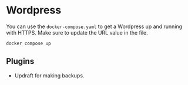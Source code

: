 # Wordpress

You can use the `docker-compose.yaml` to get a Wordpress up and running with HTTPS. Make sure to update the URL value in the file.

```
docker compose up
```

## Plugins

- Updraft for making backups.
